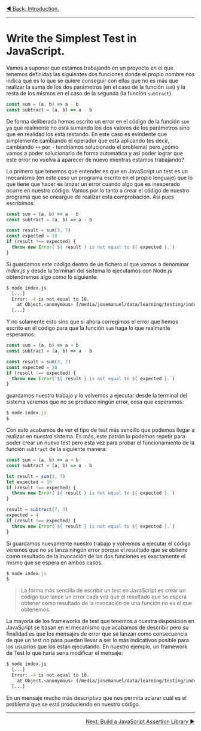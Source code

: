 <p align="left">
 <a href="01_01.md">◀ Back: Introduction.</a>
</p>

---

# Write the Simplest Test in JavaScript.

Vamos a suponer que estamos trabajando en un proyecto en el que tenemos definidas las siguientes dos funciones donde el propio nombre nos indica qué es lo que se quiere conseguir con ellas que no es más que realizar la suma de los dos parámetros (en el caso de la función `sum`) y la resta de los mismos en el caso de la segunda (la función `subtract`).

```js
const sum = (a, b) => a - b
const subtract = (a, b) => a - b
```

De forma deliberada hemos escrito un error en el código de la función `sum` ya que realmente no está sumando los dos valores de los parámetros sino que en realidad los está restando. En este caso es evindente que simplemente cambiando el operador que está aplicando (es decir, cambiando `++` por `-` tendríamos solucionado el problema) pero ¿cómo vamos a poder solucionarlo de forma automática y así poder lograr que este error no vuelva a aparecer de nuevo mientras estamos trabajando?

Lo primero que tenemos que entender es que en JavaScript un test es un mecanismo (en este caso un programa escrito en el propio lenguaje) que lo que tiene que hacer es lanzar un error cuando algo que es inesperado ocurre en nuestro código. Vamos por lo tanto a crear el código de nuestro programa que se encargue de realizar esta comprobación. Así pues escribimos:

```js
const sum = (a, b) => a - b
const subtract = (a, b) => a - b

const result = sum(3, 7)
const expected = 10
if (result !== expected) {
  throw new Error(`${ result } is not equal to ${ expected }.`)
}
```

Si guardamos este código dentro de un fichero al que vamos a denominar *index.js* y desde la terminarl del sistema lo ejecutamos con Node.js obtendremos algo como lo siguiente:

```bash
$ node index.js
  [...]
  Error: -4 is not equal to 10.
    at Object.<anonymous> (/media/josemanuel/data/learning/testing/index.js:7:9)
  [...]
```

Y no solamente esto sino que si ahora corregimos el error que hemos escrito en el código para que la función `sum` haga lo que realmente esperamos:

```js
const sum = (a, b) => a + b
const subtract = (a, b) => a - b

const result = sum(3, 7)
const expected = 10
if (result !== expected) {
  throw new Error(`${ result } is not equal to ${ expected }.`)
}
```

guardamos nuestro trabajo y lo volvemos a ejecutar desde la terminal del sistema veremos que no se produce ningún error, cosa que esperamos:

```js
$ node index.js
$
```

Con esto acabamos de ver el tipo de test más sencillo que podemos llegar a realizar en nuestro sistema. Es más, este patrón lo podemos repetir para poder crear un nuevo test pero esta vez para probar el funcionamiento de la función `subtract` de la siguiente manera:

```js
const sum = (a, b) => a + b
const subtract = (a, b) => a - b

let result = sum(3, 7)
let expected = 10
if (result !== expected) {
  throw new Error(`${ result } is not equal to ${ expected }.`)
}

result = subtract(7, 3)
expected = 4
if (result !== expected) {
  throw new Error(`${ result } is not equal to ${ expected }.`)
}
```

Si guardamos nuevamente nuestro trabajo y volvemos a ejecutar el código veremos que no se lanza ningún error porque el resultado que se obtiene como resultado de la invocación de las dos funciones es exactamente el mismo que se espera en ambos casos.

```js
$ node index.js
$
```

>
> La forma más sencilla de escribir un test en JavaScript es crear un código que lance un error cada vez que el resultado que se espera obtener como resultado de la invocación de una función no es el que obtenemos.
>

La mayoría de los frameworks de test que tenemos a nuestra disposición en JavaScript se basan en el mecanismo que acabamos de describir pero su finalidad es que los mensajes de error que se lanzan como consecuencia de que un test no pasa puedan llevar a ser lo más indicativos posible para los usuarios que los están ejecutando. En nuestro ejemplo, un framework de Test lo que haría sería modificar el mensaje:

```bash
$ node index.js
  [...]
  Error: -4 is not equal to 10.
    at Object.<anonymous> (/media/josemanuel/data/learning/testing/index.js:7:9)
  [...]
```

En un mensaje mucho más descriptivo que nos permita aclarar cuál es el problema que se está produciendo en nuestro código.

---

<p align="right">
  <a href="01_03.md">Next: Build a JavaScript Assertion Library ▶</a>
</p>
